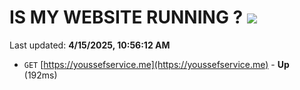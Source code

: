 # IS MY WEBSITE RUNNING ? [![](https://img.shields.io/static/v1?label=Sponsor&message=%E2%9D%A4&logo=GitHub&color=%23fe8e86)](https://github.com/sponsors/Youssef-Lehmam)

Last updated: **4/15/2025, 10:56:12 AM**

- `GET` [https://youssefservice.me](https://youssefservice.me) - **Up** (192ms)
